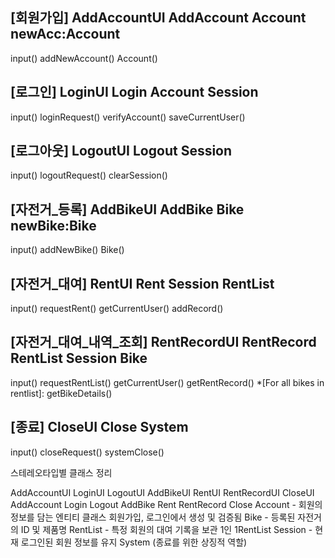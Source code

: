 [회원가입]
AddAccountUI
AddAccount
Account
newAcc:Account
-------------
input()
addNewAccount()
Account()

[로그인]
LoginUI
Login
Account
Session
-------------
input()
loginRequest()
verifyAccount()
saveCurrentUser()

[로그아웃]
LogoutUI
Logout
Session
-------------
input()
logoutRequest()
clearSession()

[자전거_등록]
AddBikeUI
AddBike
Bike
newBike:Bike
-------------
input()
addNewBike()
Bike()

[자전거_대여]
RentUI
Rent
Session
RentList
-------------
input()
requestRent()
getCurrentUser()
addRecord()


[자전거_대여_내역_조회]
RentRecordUI
RentRecord
RentList
Session
Bike
-------------
input()
requestRentList()
getCurrentUser()
getRentRecord()
*[For all bikes in rentlist]: getBikeDetails()


[종료]
CloseUI
Close
System
-------------
input()
closeRequest()
systemClose()







스테레오타입별 클래스 정리

<boundary>
AddAccountUI
LoginUI
LogoutUI
AddBikeUI
RentUI
RentRecordUI
CloseUI

<control>
AddAccount
Login
Logout
AddBike
Rent
RentRecord
Close

<entity>
Account
-   회원의 정보를 담는 엔티티 클래스
    회원가입, 로그인에서 생성 및 검증됨
Bike
-   등록된 자전거의 ID 및 제품명
RentList
-   특정 회원의 대여 기록을 보관
    1인 1RentList
Session
-   현재 로그인된 회원 정보를 유지
System (종료를 위한 상징적 역할)
